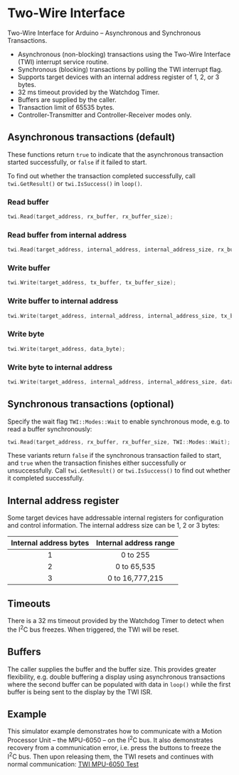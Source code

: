 # Two-Wire Interface
Two-Wire Interface for Arduino – Asynchronous and Synchronous Transactions.

- Asynchronous (non-blocking) transactions using the Two-Wire Interface (TWI) interrupt service routine.
- Synchronous (blocking) transactions by polling the TWI interrupt flag.
- Supports target devices with an internal address register of 1, 2, or 3 bytes.
- 32 ms timeout provided by the Watchdog Timer.
- Buffers are supplied by the caller.
- Transaction limit of 65535 bytes.
- Controller-Transmitter and Controller-Receiver modes only.

## Asynchronous transactions (default)

These functions return `true` to indicate that the asynchronous transaction started successfully, or `false` if it failed to start.

To find out whether the transaction completed successfully, call `twi.GetResult()` or `twi.IsSuccess()` in `loop()`.

### Read buffer

```c++
twi.Read(target_address, rx_buffer, rx_buffer_size);
```

### Read buffer from internal address

```c++
twi.Read(target_address, internal_address, internal_address_size, rx_buffer, rx_buffer_size)
```

### Write buffer

```c++
twi.Write(target_address, tx_buffer, tx_buffer_size);
```

### Write buffer to internal address

```c++
twi.Write(target_address, internal_address, internal_address_size, tx_buffer, tx_buffer_size);
```

### Write byte

```c++
twi.Write(target_address, data_byte);
```

### Write byte to internal address

```c++
twi.Write(target_address, internal_address, internal_address_size, data_byte);
```

## Synchronous transactions (optional)

Specify the wait flag `TWI::Modes::Wait` to enable synchronous mode, e.g. to read a buffer synchronously:

```c++
twi.Read(target_address, rx_buffer, rx_buffer_size, TWI::Modes::Wait);
```

These variants return `false` if the synchronous transaction failed to start, and `true` when the transaction finishes either successfully or unsuccessfully. Call `twi.GetResult()` or `twi.IsSuccess()` to find out whether it completed successfully.

## Internal address register

Some target devices have addressable internal registers for configuration and control information. The internal address size can be 1, 2 or 3 bytes:

| Internal address bytes | Internal address range |
| :---: | :---: |
| 1 | 0 to 255 |
| 2 | 0 to 65,535 |
| 3 | 0 to 16,777,215 |

## Timeouts

There is a 32&nbsp;ms timeout provided by the Watchdog Timer to detect when the I<sup>2</sup>C bus freezes. When triggered, the TWI will be reset.

## Buffers

The caller supplies the buffer and the buffer size. This provides greater flexibility, e.g. double buffering a display using asynchronous transactions where the second buffer can be populated with data in `loop()` while the first buffer is being sent to the display by the TWI ISR.

## Example

This simulator example demonstrates how to communicate with a Motion Processor Unit &ndash; the MPU-6050 &ndash; on the I<sup>2</sup>C bus. It also demonstrates recovery from a communication error, i.e. press the buttons to freeze the I<sup>2</sup>C bus. Then upon releasing them, the TWI resets and continues with normal communication: [TWI MPU-6050 Test](https://wokwi.com/projects/306825661000974912)

